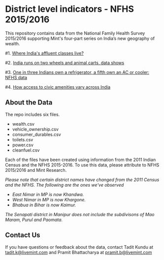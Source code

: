 # District level indicators - NFHS 2015/2016


This repository contains data from the National Family Health Survey 2015/2016 supporting Mint's four-part series on India’s new geography of wealth. 

#1. [Where India's affluent classes live?](https://www.livemint.com/Politics/DymS22taK4EyAbSYRx0rSO/Where-Indias-affluent-classes-live.html)

#2. [India runs on two wheels and animal carts, data shows](https://www.livemint.com/Auto/N3Ixh0Mv3eu2vWfzeiRw3N/India-runs-on-two-wheels-and-animal-carts-data-shows.html)

#3. [One in three Indians own a refrigerator, a fifth own an AC or cooler: NFHS data](https://www.livemint.com/Industry/V7wX0BAvKiko83S4atfV0I/ConsumerdurablesmarketgrowingrapidlyData.html)

#4. [How access to civic amenities vary across India](https://www.livemint.com/Politics/u24hFBJLAmuXe5jHOf9ORP/How-access-to-civic-amenities-vary-across-India.html)


## About the Data

The repo includes six files. 
* wealth.csv
* vehicle_ownership.csv
* consumer_durables.csv
* toilets.csv
* power.csv
* cleanfuel.csv

Each of the files have been created using information from the 2011 Indian Census and the NFHS 2015-2016. To use this data, please attribute to NFHS 2015/2016 and Mint Research.


*Please note that certain district names have changed from the 2011 Census and the NFHS. The following are the ones we've observed* 
  * *East Nimar in MP is now Khandwa.*
  * *West Nimar in MP is now Khargone.*
  * *Bhabua in Bihar is now Kaimur.*

*The Senapati district in Manipur does not include the subdivisons of Mao Maram, Purul and Paomata.* 


## Contact Us

If you have questions or feedback about the data, contact Tadit Kundu at tadit.k@livemint.com and Pramit Bhattacharya at pramit.b@livemint.com

